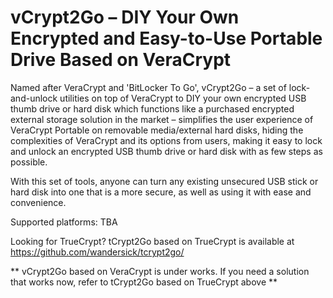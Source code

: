 # vCrypt2Go – DIY Your Own Encrypted and Easy-to-Use Portable Drive Based on VeraCrypt
Named after VeraCrypt and 'BitLocker To Go', vCrypt2Go – a set of lock-and-unlock utilities on top of VeraCrypt to DIY your own encrypted USB thumb drive or hard disk which functions like a purchased encrypted external storage solution in the market – simplifies the user experience of VeraCrypt Portable on removable media/external hard disks, hiding the complexities of VeraCrypt and its options from users, making it easy to lock and unlock an encrypted USB thumb drive or hard disk with as few steps as possible.

With this set of tools, anyone can turn any existing unsecured USB stick or hard disk into one that is a more secure, as well as using it with ease and convenience.

Supported platforms: TBA

Looking for TrueCrypt? tCrypt2Go based on TrueCrypt is available at https://github.com/wandersick/tcrypt2go/

** vCrypt2Go based on VeraCrypt is under works. If you need a solution that works now, refer to tCrypt2Go based on TrueCrypt above **
